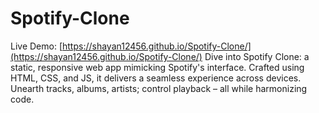 # Spotify-Clone
Live Demo: [https://shayan12456.github.io/Spotify-Clone/](https://shayan12456.github.io/Spotify-Clone/)
Dive into Spotify Clone: a static, responsive web app mimicking Spotify's interface. Crafted using HTML, CSS, and JS, it delivers a seamless experience across devices. Unearth tracks, albums, artists; control playback – all while harmonizing code. 

